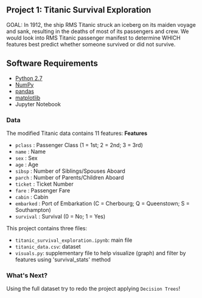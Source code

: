 ## Project 1: Titanic Survival Exploration
GOAL: In 1912, the ship RMS Titanic struck an iceberg on its maiden voyage and sank, resulting in the deaths of most of its passengers and crew. We would look into RMS Titanic passenger manifest to determine WHICH features best predict whether someone survived or did not survive.

## Software Requirements
- [Python 2.7](https://www.python.org/download/releases/2.7/)
- [NumPy](http://www.numpy.org/)
- [pandas](http://pandas.pydata.org/)
- [matplotlib](http://matplotlib.org/)
- Jupyter Notebook

### Data
The modified Titanic data contains 11 features:
**Features**
- `pclass` : Passenger Class (1 = 1st; 2 = 2nd; 3 = 3rd)
- `name` : Name
- `sex` : Sex
- `age` : Age
- `sibsp` : Number of Siblings/Spouses Aboard
- `parch` : Number of Parents/Children Aboard
- `ticket` : Ticket Number
- `fare` : Passenger Fare
- `cabin` : Cabin
- `embarked` : Port of Embarkation (C = Cherbourg; Q = Queenstown; S = Southampton)
- `survival` : Survival (0 = No; 1 = Yes)

This project contains three files:
- `titanic_survival_exploration.ipynb`: main file
- `titanic_data.csv`: dataset
- `visuals.py`: supplementary file to help visualize (graph) and filter by features using 'survival_stats' method

### What's Next?
Using the full dataset try to redo the project applying `Decision Trees`!